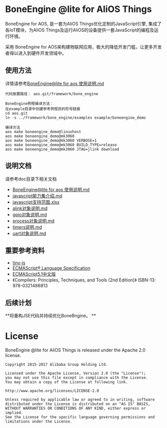 # BoneEngine @lite for AliOS Things #

BoneEngine for AOS, 是一套为AliOS Things优化定制的JavaScript引擎, 集成了各IoT模块，为AliOS Things及运行AliOS的设备提供一套JavaScript的编程及运行环境。

采用 BoneEngine for AOS来构建物联网应用，极大的降低开发门槛，让更多开发者得以进入到硬件开发领域中。



## 使用方法


详情请参考[BoneEngine@lite for aos 使用说明.md](/framework/bone_engine/doc/BoneEngine@lite%20for%20aos%20%E4%BD%BF%E7%94%A8%E8%AF%B4%E6%98%8E.md)


```
代码放置路径： aos.git/framework/bone_engine

BoneEngine例程编译方法：
在example目录中创建参考例程目的符号链接
cd aos.git
ln -s ../framework/bone_engine/examples example/boneengine_demo

编译方法
aos make boneengine_demo@linuxhost
aos make boneengine_demo@mk3060
aos make boneengine_demo@mk3060 VERBOSE=1
aos make boneengine_demo@mk3060 BUILD_TYPE=release
aos make boneengine_demo@mk3060 JTAG=jlink download
```




## 说明文档

请参考doc目录下相关文档
*   [BoneEngine@lite for aos 使用说明.md](/framework/bone_engine/doc/BoneEngine@lite%20for%20aos%20%E4%BD%BF%E7%94%A8%E8%AF%B4%E6%98%8E.md)
*   [javascript能力集介绍.md](/framework/bone_engine/doc/javascript%E8%83%BD%E5%8A%9B%E9%9B%86%E4%BB%8B%E7%BB%8D.md)
*   [javascript支持范围.xlsx](/framework/bone_engine/doc/javascript%E6%94%AF%E6%8C%81%E8%8C%83%E5%9B%B4.xlsx)
*   [alink对象说明.md](/framework/bone_engine/doc/alink%E5%AF%B9%E8%B1%A1%E8%AF%B4%E6%98%8E.md)
*   [gpio对象说明.md](/framework/bone_engine/doc/gpio%E5%AF%B9%E8%B1%A1%E8%AF%B4%E6%98%8E.md)
*   [process对象说明.md](/framework/bone_engine/doc/process%E5%AF%B9%E8%B1%A1%E8%AF%B4%E6%98%8E.md)
*   [timers说明.md](/framework/bone_engine/doc/timers%E8%AF%B4%E6%98%8E.md)
*   [uart对象说明.md](/framework/bone_engine/doc/uart%E5%AF%B9%E8%B1%A1%E8%AF%B4%E6%98%8E.md)

## 重要参考资料

*   [tiny-js](https://github.com/gfwilliams/tiny-js "tiny-js")
*   [ECMAScript® Language Specification](https://www.ecma-international.org/ecma-262/5.1/)
*   [ECMAScript5.1中文版](http://yanhaijing.com/es5/#0)
*   《Compilers: Principles, Techniques, and Tools (2nd Edition)》 ISBN-13: 978-0321486813

## 后续计划

**将重构JSE代码并持续优化BoneBngine。 **


# License

  BoneEngine @lite for AliOS Things is released under the Apache 2.0 license.

    Copyright 2015-2017 Alibaba Group Holding Ltd.

    Licensed under the Apache License, Version 2.0 (the "License");
    you may not use this file except in compliance with the License.
    You may obtain a copy of the License at following link.

    http://www.apache.org/licenses/LICENSE-2.0

    Unless required by applicable law or agreed to in writing, software
    distributed under the License is distributed on an "AS IS" BASIS,
    WITHOUT WARRANTIES OR CONDITIONS OF ANY KIND, either express or implied.
    See the License for the specific language governing permissions and
    limitations under the License.